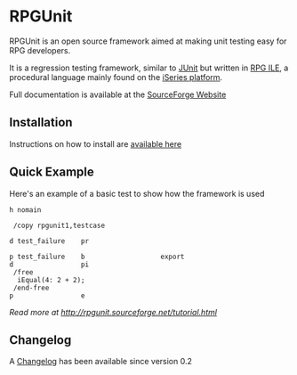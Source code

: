# RPGUnit
RPGUnit is an open source framework aimed at making unit testing easy for RPG developers.

It is a regression testing framework, similar to [JUnit](http://junit.org/) but written in [RPG ILE](https://en.wikipedia.org/wiki/IBM_RPG), a procedural language mainly found on the [iSeries platform](https://en.wikipedia.org/wiki/IBM_System_i).  

Full documentation is available at the [SourceForge Website](http://rpgunit.sourceforge.net/)  

## Installation
Instructions on how to install are [available here](http://rpgunit.sourceforge.net/install.html)


## Quick Example
Here's an example of a basic test to show how the framework is used
```rpg
h nomain

 /copy rpgunit1,testcase

d test_failure    pr
                                                            
p test_failure    b                   export                
d                 pi
 /free                                                      
  iEqual(4: 2 + 2);
 /end-free         
p                 e
```

_Read more at http://rpgunit.sourceforge.net/tutorial.html_  


## Changelog
A [Changelog](CHANGELOG.md) has been available since version 0.2
